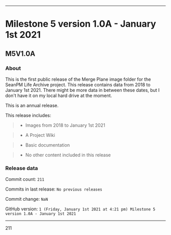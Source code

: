 
***

# Milestone 5 version 1.0A - January 1st 2021

## M5V1.0A

### About

This is the first public release of the Merge Plane image folder for the SeanPM Life Archive project. This release contains data from 2018 to January 1st 2021. There might be more data in between these dates, but I don't have it on my local hard drive at the moment. 

This is an annual release.

This release includes:

> * Images from 2018 to January 1st 2021

> * A Project Wiki

> * Basic documentation

> * No other content included in this release

### Release data

Commit count: `211`

Commits in last release: `No previous releases`

Commit change: `NaN`

GitHub version: `1 (Friday, January 1st 2021 at 4:21 pm) Milestone 5 version 1.0A - January 1st 2021`

***

211
